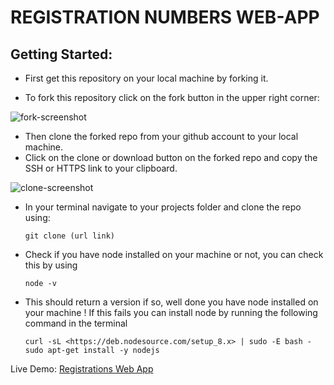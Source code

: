 # REGISTRATION NUMBERS WEB-APP



## Getting Started:



- First get this repository on your local machine by forking it.

- To fork this repository click on the fork button in the upper right corner:

![fork-screenshot](https://user-images.githubusercontent.com/22448019/29610658-33ca45b4-87fb-11e7-8b94-021e343f691d.png)

- Then clone the forked repo from your github account to your local machine.
- Click on the clone or download button on the forked repo and copy the SSH or HTTPS link to your clipboard.

![clone-screenshot](https://user-images.githubusercontent.com/22448019/29611898-aa79028c-87ff-11e7-8949-8e5aa70f38fa.png)

- In your terminal navigate to your projects folder and clone the repo using:

  ```
  git clone (url link)

- Check if you have node installed on your machine or not, you can check this by using

  ```
  node -v

- This should return a version if so, well done you have node installed on your machine ! If this fails you can install node by running the following command in the terminal

  ```
  curl -sL <https://deb.nodesource.com/setup_8.x> | sudo -E bash -
  sudo apt-get install -y nodejs

	```
Live Demo: [Registrations Web App](http://registrations-numbers-webapp.herokuapp.com/)
